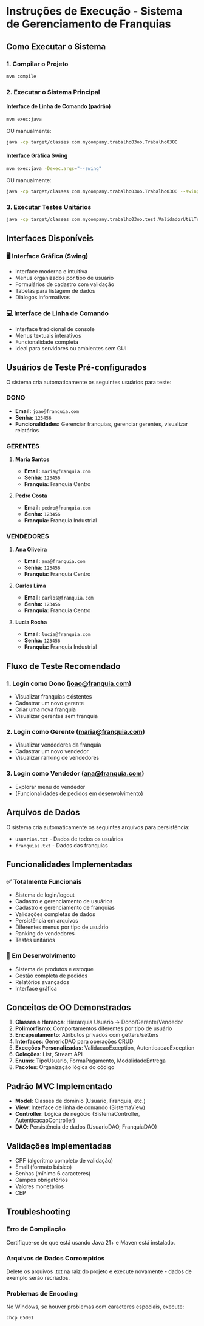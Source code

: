 # Instruções de Execução - Sistema de Gerenciamento de Franquias

## Como Executar o Sistema

### 1. Compilar o Projeto
```bash
mvn compile
```

### 2. Executar o Sistema Principal

#### Interface de Linha de Comando (padrão)
```bash
mvn exec:java
```

OU manualmente:
```bash
java -cp target/classes com.mycompany.trabalho03oo.Trabalho03OO
```

#### Interface Gráfica Swing
```bash
mvn exec:java -Dexec.args="--swing"
```

OU manualmente:
```bash
java -cp target/classes com.mycompany.trabalho03oo.Trabalho03OO --swing
```

### 3. Executar Testes Unitários
```bash
java -cp target/classes com.mycompany.trabalho03oo.test.ValidadorUtilTest
```

## Interfaces Disponíveis

### 🖥️ Interface Gráfica (Swing)
- Interface moderna e intuitiva
- Menus organizados por tipo de usuário
- Formulários de cadastro com validação
- Tabelas para listagem de dados
- Diálogos informativos

### 💻 Interface de Linha de Comando
- Interface tradicional de console
- Menus textuais interativos
- Funcionalidade completa
- Ideal para servidores ou ambientes sem GUI

## Usuários de Teste Pré-configurados

O sistema cria automaticamente os seguintes usuários para teste:

### DONO
- **Email:** `joao@franquia.com`
- **Senha:** `123456`
- **Funcionalidades:** Gerenciar franquias, gerenciar gerentes, visualizar relatórios

### GERENTES
1. **Maria Santos**
   - **Email:** `maria@franquia.com`
   - **Senha:** `123456`
   - **Franquia:** Franquia Centro

2. **Pedro Costa**
   - **Email:** `pedro@franquia.com`
   - **Senha:** `123456`
   - **Franquia:** Franquia Industrial

### VENDEDORES
1. **Ana Oliveira**
   - **Email:** `ana@franquia.com`
   - **Senha:** `123456`
   - **Franquia:** Franquia Centro

2. **Carlos Lima**
   - **Email:** `carlos@franquia.com`
   - **Senha:** `123456`
   - **Franquia:** Franquia Centro

3. **Lucia Rocha**
   - **Email:** `lucia@franquia.com`
   - **Senha:** `123456`
   - **Franquia:** Franquia Industrial

## Fluxo de Teste Recomendado

### 1. Login como Dono (joao@franquia.com)
- Visualizar franquias existentes
- Cadastrar um novo gerente
- Criar uma nova franquia
- Visualizar gerentes sem franquia

### 2. Login como Gerente (maria@franquia.com)
- Visualizar vendedores da franquia
- Cadastrar um novo vendedor
- Visualizar ranking de vendedores

### 3. Login como Vendedor (ana@franquia.com)
- Explorar menu do vendedor
- (Funcionalidades de pedidos em desenvolvimento)

## Arquivos de Dados

O sistema cria automaticamente os seguintes arquivos para persistência:
- `usuarios.txt` - Dados de todos os usuários
- `franquias.txt` - Dados das franquias

## Funcionalidades Implementadas

### ✅ Totalmente Funcionais
- Sistema de login/logout
- Cadastro e gerenciamento de usuários
- Cadastro e gerenciamento de franquias
- Validações completas de dados
- Persistência em arquivos
- Diferentes menus por tipo de usuário
- Ranking de vendedores
- Testes unitários

### 🔄 Em Desenvolvimento
- Sistema de produtos e estoque
- Gestão completa de pedidos
- Relatórios avançados
- Interface gráfica

## Conceitos de OO Demonstrados

1. **Classes e Herança**: Hierarquia Usuario → Dono/Gerente/Vendedor
2. **Polimorfismo**: Comportamentos diferentes por tipo de usuário
3. **Encapsulamento**: Atributos privados com getters/setters
4. **Interfaces**: GenericDAO para operações CRUD
5. **Exceções Personalizadas**: ValidacaoException, AutenticacaoException
6. **Coleções**: List, Stream API
7. **Enums**: TipoUsuario, FormaPagamento, ModalidadeEntrega
8. **Pacotes**: Organização lógica do código

## Padrão MVC Implementado

- **Model**: Classes de domínio (Usuario, Franquia, etc.)
- **View**: Interface de linha de comando (SistemaView)
- **Controller**: Lógica de negócio (SistemaController, AutenticacaoController)
- **DAO**: Persistência de dados (UsuarioDAO, FranquiaDAO)

## Validações Implementadas

- CPF (algoritmo completo de validação)
- Email (formato básico)
- Senhas (mínimo 6 caracteres)
- Campos obrigatórios
- Valores monetários
- CEP

## Troubleshooting

### Erro de Compilação
Certifique-se de que está usando Java 21+ e Maven está instalado.

### Arquivos de Dados Corrompidos
Delete os arquivos .txt na raiz do projeto e execute novamente - dados de exemplo serão recriados.

### Problemas de Encoding
No Windows, se houver problemas com caracteres especiais, execute:
```bash
chcp 65001
```
